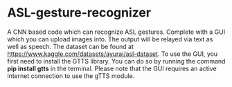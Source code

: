 # ASL-gesture-recognizer
A CNN based code which can recognize ASL gestures. Complete with a GUI which you can upload images into. The output will be relayed via text as well as speech.
The dataset can be found at https://www.kaggle.com/datasets/ayuraj/asl-dataset.
To use the GUI, you first need to install the GTTS library. You can do so by running the command **pip install gtts** in the terminal. Please note that the GUI requires an active internet connection to use the gTTS module.
